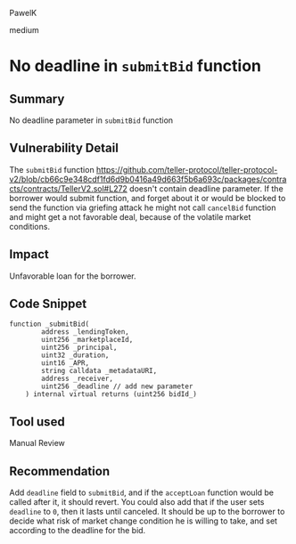 PawelK

medium

# No deadline in `submitBid` function

## Summary

No deadline parameter in `submitBid` function


## Vulnerability Detail

The `submitBid` function https://github.com/teller-protocol/teller-protocol-v2/blob/cb66c9e348cdf1fd6d9b0416a49d663f5b6a693c/packages/contracts/contracts/TellerV2.sol#L272 doesn't contain deadline parameter. If the borrower would submit function, and forget about it or would be blocked to send the function via griefing attack he might not call `cancelBid` function and might get a not favorable deal, because of the volatile market conditions. 

## Impact

Unfavorable loan for the borrower.

## Code Snippet

```solidity
function _submitBid(
        address _lendingToken,
        uint256 _marketplaceId,
        uint256 _principal,
        uint32 _duration,
        uint16 _APR,
        string calldata _metadataURI,
        address _receiver,
        uint256 _deadline // add new parameter
    ) internal virtual returns (uint256 bidId_) 
```

## Tool used

Manual Review

## Recommendation

Add `deadline` field to `submitBid`, and if the `acceptLoan` function would be called after it, it should revert. 
You could also add that if the user sets `deadline` to `0`, then it lasts until canceled.
It should be up to the borrower to decide what risk of market change condition he is willing to take, and set according to the deadline for the bid.
